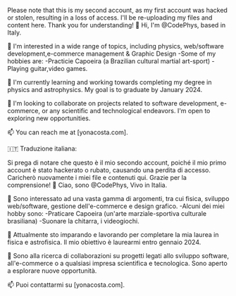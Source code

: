 Please note that this is my second account, as my first account was hacked or stolen, resulting in a loss of access. I'll be re-uploading my files and content here. Thank you for understanding!
👋 Hi, I'm @CodePhys, based in Italy.

👀 I'm interested in a wide range of topics, including physics, web/software development,e-commerce management & Graphic Design
-Some of my hobbies are:
-Practicie Capoeira (a Brazilian cultural martial art-sport)
-Playing guitar,video games.

🌱 I'm currently learning and working towards completing my degree in physics and astrophysics. My goal is to graduate by January 2024.

💞️ I'm looking to collaborate on projects related to software development, e-commerce, or any scientific and technological endeavors. I'm open to exploring new opportunities.

📫 You can reach me at [yonacosta.com].

🇮🇹 Traduzione italiana:

Si prega di notare che questo è il mio secondo account, poiché il mio primo account è stato hackerato o rubato, causando una perdita di accesso. Caricherò nuovamente i miei file e contenuti qui. Grazie per la comprensione!
👋 Ciao, sono @CodePhys, Vivo in Italia.

👀 Sono interessato ad una vasta gamma di argomenti, tra cui fisica, sviluppo web/software, gestione dell'e-commerce e design grafico.
-Alcuni dei miei hobby sono:
-Praticare Capoeira (un'arte marziale-sportiva culturale brasiliana)
-Suonare la chitarra, i videogiochi.

🌱 Attualmente sto imparando e lavorando per completare la mia laurea in fisica e astrofisica. Il mio obiettivo è laurearmi entro gennaio 2024.

💞️ Sono alla ricerca di collaborazioni su progetti legati allo sviluppo software, all'e-commerce o a qualsiasi impresa scientifica e tecnologica. Sono aperto a esplorare nuove opportunità.

📫 Puoi contattarmi su [yonacosta.com].

<!---
CodePhys/CodePhys è il mio repository speciale ✨ perché il suo `README.md` (questo file) appare sul tuo profilo GitHub.
Puoi fare clic sul collegamento Anteprima per visualizzare le modifiche.
--->
